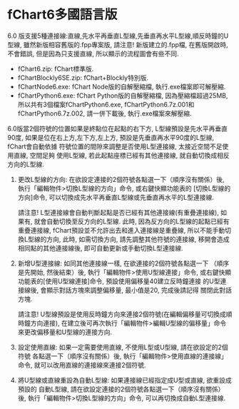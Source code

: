 # fChart6多國語言版
6.0 版支援5種連接線:直線,先水平再垂直L型線,先垂直再水平L型線,順反時鐘的U型線, 
     雖然新版相容舊版的.fpp專案版, 請注意! 新版建立的.fpp檔, 在舊版開啟時, 
     不會錯誤, 但是因為只支援直線, 所以顯示的流程圖會有些不同.
     
- fChart6.zip: fChart標準版.
- fChartBlockly6SE.zip: fChart+Blockly特別版.
- fChartNode6.exe: fChart Node版的自解壓縮檔, 執行.exe檔案即可解壓縮.
- fChartPython6.exe: fChart Python版的自解壓縮檔, 因為壓縮檔超過25MB, 所以共有3個檔案fChartPython6.exe, fChartPython6.7z.001和fChartPython6.7z.002, 請一併下載後, 執行.exe檔案來解壓縮.

6.0版當2個符號的位置如果是終點位在起點的右下方, L型線預設是先水平再垂直90度,
     如果是位在右上方,左下方,左上方, 預設是先垂直再水平90度的L型線, fChart會自動依據
     符號位置的間隙來調整是否使用L型連接線, 太接近空間不足使用直線, 空間足夠
     使用L型線, 若此起點座標已經有其他連接線, 就自動切換成相反方向的L型線.
      
1. 更改L型線的方向: 在欲設定連接的2個符號各點選一下（順序沒有關係）後, 
         執行「編輯物件>切換L型線的方向」命令, 或右鍵快顯功能表的
         [切換L型線的方向]命令, 可以切換成先水平再垂直L型線或先垂直再水平的L型連接線.
         
     請注意! L型連接線會自動判斷起點是否已經有其他連接線(有重疊連接線), 如果有, 
     就會自動切換至反方向的L型線. 此時, 因為反方向的L型線的起點已經有重疊連接線, 
     fChart預設並不允許出去和進入連接線是重疊線, 所以不能手動切換L型線的方向, 
     此時, 如需切換方向, 請先調整其他符號的連接線, 移開會造成相同點的其他連接線後, 
     即可自動更新或手動切換L型連接線.         

2. 新增U型連接線: 如同其他連接線一樣, 在欲連接的2個符號各點選一下
        （順序是先開始, 然後結束）後, 執行「編輯物件>使用U型線連接」命令, 
         或右鍵快顯功能表的[使用U型線連接]命令, 預設使用偏移量40建立反時鐘連接
         的U型連接線後, 會顯示對話方塊來調整偏移量, 最小值是20, 完成後請記得
         關閉此對話方塊.
         
     請注意! U型線預設是使用反時鐘方向來連接2個符號(在編輯偏移量可切換成順時鐘方向連接), 
     在建立後可再次執行「編輯物件>編輯U型線的偏移量」命令來更改偏移量和U型線的連接方向. 
     
3. 設定使用直線: 如果一定需要使用直線, 不使用L型或U型線, 請在欲設定的2個符號
         各點選一下（順序沒有關係）後, 執行「編輯物件>使用直線的連接線」命令,
         就可以改用直線的連接線來連接2個符號.
         
4. 將U型線或直線重設為自動L型線: 如果連接線已經指定成U型或直線, 欲重設成預設的
         自動L型線, 請在欲設定連接的2個符號各點選一下（順序沒有關係）後, 
         執行「編輯物件>切換L型線的方向」命令, 可以再切換成自動L型連接線.   
